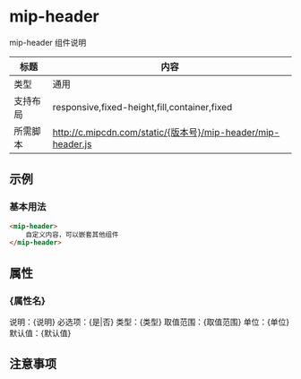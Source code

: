 # mip-header

mip-header 组件说明

标题|内容
----|----
类型|通用
支持布局|responsive,fixed-height,fill,container,fixed
所需脚本|http://c.mipcdn.com/static/{版本号}/mip-header/mip-header.js

## 示例

### 基本用法
```html
<mip-header>
    自定义内容，可以嵌套其他组件
</mip-header>
```

## 属性

### {属性名}

说明：{说明}
必选项：{是|否}
类型：{类型}
取值范围：{取值范围}
单位：{单位}
默认值：{默认值}

## 注意事项

